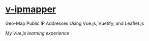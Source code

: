 # [v-ipmapper](http://v-ipmapper.ostrike.com)
Geo-Map Public IP Addresses Using Vue.js, Vuetify, and Leaflet.js

*My Vue.js learning experience*
